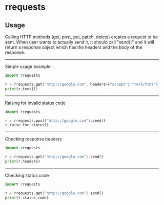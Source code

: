 # rrequests

## Usage

Calling HTTP methods (get, post, put, patch, delete) creates a request to be sent. When user wants to actually send it, it should call "send()" and it will return a response object which has the headers and the body of the response.

---

Simple usage example:

```python
import rrequests

r = rrequests.get("http://google.com", headers={"accept": "text/html"}).send()
print(r.text())
```

---

Raising for invalid status code

```python
import rrequests

r = rrequests.post("http://google.com").send()
r.raise_for_status()
```

---

Checking response headers

```python
import rrequests

r = rrequests.get("http://google.com").send()
print(r.headers)
```

---

Checking status code

```python
import rrequests

r = rrequests.get("http://google.com").send()
print(r.status_code)
```
